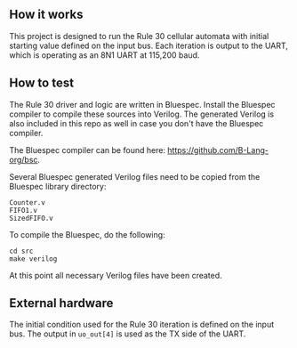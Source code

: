 <!---

Rule 30 Engine!
-->

## How it works

This project is designed to run the Rule 30 cellular automata with initial starting value defined on the input bus.  Each iteration is output to the UART, which is operating as an 8N1 UART at 115,200 baud.

## How to test

The Rule 30 driver and logic are written in Bluespec. Install the Bluespec compiler to compile these sources into Verilog.  The generated Verilog is also included in this repo as well in case you don't have the Bluespec compiler.

The Bluespec compiler can be found here: https://github.com/B-Lang-org/bsc.

Several Bluespec generated Verilog files need to be copied from the Bluespec library directory:

```
Counter.v
FIFO1.v
SizedFIFO.v
```

To compile the Bluespec, do the following:
```
cd src
make verilog
```

At this point all necessary Verilog files have been created.

## External hardware

The initial condition used for the Rule 30 iteration is defined on the input bus.  The output in `uo_out[4]` is used as the TX side of the UART.
